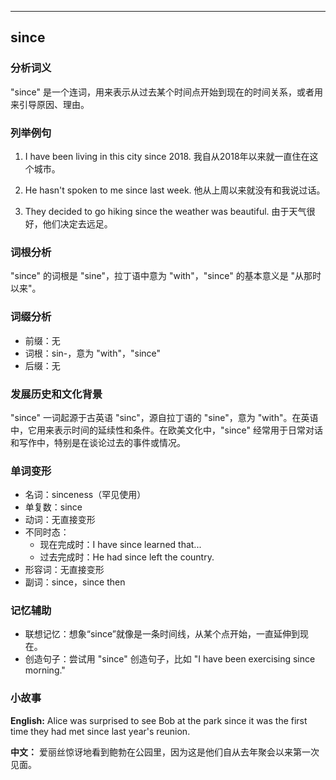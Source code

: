 
---------------
## since
### 分析词义
"since" 是一个连词，用来表示从过去某个时间点开始到现在的时间关系，或者用来引导原因、理由。

### 列举例句
1. I have been living in this city since 2018.
   我自从2018年以来就一直住在这个城市。

2. He hasn't spoken to me since last week.
   他从上周以来就没有和我说过话。

3. They decided to go hiking since the weather was beautiful.
   由于天气很好，他们决定去远足。

### 词根分析
"since" 的词根是 "sine"，拉丁语中意为 "with"，"since" 的基本意义是 "从那时以来"。

### 词缀分析
- 前缀：无
- 词根：sin-，意为 "with"，"since"
- 后缀：无

### 发展历史和文化背景
"since" 一词起源于古英语 "sinc"，源自拉丁语的 "sine"，意为 "with"。在英语中，它用来表示时间的延续性和条件。在欧美文化中，"since" 经常用于日常对话和写作中，特别是在谈论过去的事件或情况。

### 单词变形
- 名词：sinceness（罕见使用）
- 单复数：since
- 动词：无直接变形
- 不同时态：
  - 现在完成时：I have since learned that...
  - 过去完成时：He had since left the country.
- 形容词：无直接变形
- 副词：since，since then

### 记忆辅助
- 联想记忆：想象“since”就像是一条时间线，从某个点开始，一直延伸到现在。
- 创造句子：尝试用 "since" 创造句子，比如 "I have been exercising since morning."

### 小故事
**English:**
Alice was surprised to see Bob at the park since it was the first time they had met since last year's reunion.

**中文：**
爱丽丝惊讶地看到鲍勃在公园里，因为这是他们自从去年聚会以来第一次见面。

